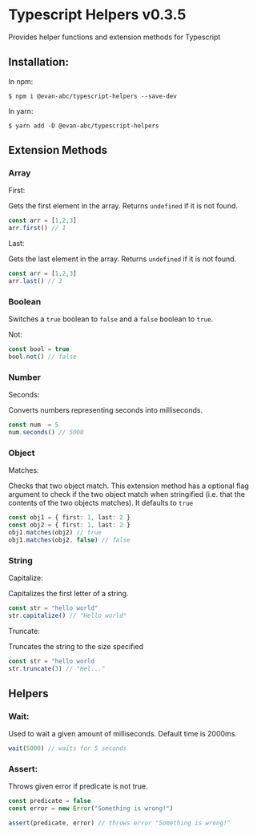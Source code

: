 # Typescript Helpers v0.3.5

Provides helper functions and extension methods for Typescript

## Installation:

In npm:

```shell
$ npm i @evan-abc/typescript-helpers --save-dev
```

In yarn:

```shell
$ yarn add -D @evan-abc/typescript-helpers
```

## Extension Methods

### Array

First:

Gets the first element in the array. Returns `undefined` if it is not found.

```typescript
const arr = [1,2,3]
arr.first() // 1
```

Last:

Gets the last element in the array. Returns `undefined` if it is not found.

```typescript
const arr = [1,2,3]
arr.last() // 3
```

### Boolean

Switches a `true` boolean to `false` and a `false` boolean to `true`.

Not:

```typescript
const bool = true
bool.not() // false
```

### Number

Seconds:

Converts numbers representing seconds into milliseconds.

```typescript
const num  = 5
num.seconds() // 5000
```

### Object

Matches:

Checks that two object match.
This extension method has a optional flag argument to check if the two object match when stringified (i.e. that the contents of the two objects matches). It defaults to `true`

```typescript
const obj1 = { first: 1, last: 2 }
const obj2 = { first: 1, last: 2 }
obj1.matches(obj2) // true
obj1.matches(obj2, false) // false
```

### String

Capitalize:

Capitalizes the first letter of a string.

```typescript
const str = "hello world"
str.capitalize() // "Hello world"
```

Truncate:

Truncates the string to the size specified

```typescript
const str = "hello world
str.truncate(3) // "Hel..."
```

## Helpers

### Wait:

Used to wait a given amount of milliseconds. Default time is 2000ms.

```typescript
wait(5000) // waits for 5 seconds
```

### Assert:

Throws given error if predicate is not true.

```typescript
const predicate = false
const error = new Error("Something is wrong!")

assert(predicate, error) // throws error "Something is wrong!"
```